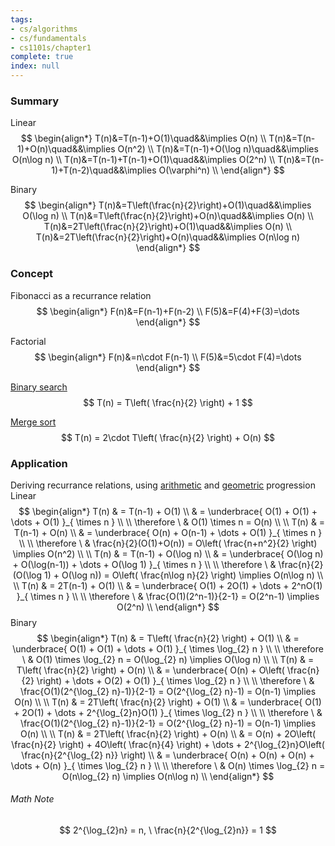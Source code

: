 ```yaml
---
tags:
- cs/algorithms
- cs/fundamentals
- cs1101s/chapter1
complete: true
index: null
---
```


### Summary
Linear
$$
\begin{align*}  
T(n)&=T(n-1)+O(1)\quad&&\implies O(n) \\  
T(n)&=T(n-1)+O(n)\quad&&\implies O(n^2) \\  
T(n)&=T(n-1)+O(\log n)\quad&&\implies O(n\log n) \\  
T(n)&=T(n-1)+T(n-1)+O(1)\quad&&\implies O(2^n) \\  
T(n)&=T(n-1)+T(n-2)\quad&&\implies O(\varphi^n) \\
\end{align*}
$$

Binary
$$
\begin{align*}  
T(n)&=T\left(\frac{n}{2}\right)+O(1)\quad&&\implies O(\log n) \\  
T(n)&=T\left(\frac{n}{2}\right)+O(n)\quad&&\implies O(n) \\  
T(n)&=2T\left(\frac{n}{2}\right)+O(1)\quad&&\implies O(n) \\  
T(n)&=2T\left(\frac{n}{2}\right)+O(n)\quad&&\implies O(n\log n)  
\end{align*}
$$

### Concept
Fibonacci as a recurrance relation
$$
\begin{align*}
F(n)&=F(n-1)+F(n-2) \\
F(5)&=F(4)+F(3)=\dots
\end{align*}
$$

Factorial
$$
\begin{align*}
F(n)&=n\cdot F(n-1) \\
F(5)&=5\cdot F(4)=\dots
\end{align*}
$$

[Binary search](/labyrinth/notes/cs/cs1101s/searching#^e5eb03)
$$
T(n) = T\left( \frac{n}{2} \right) + 1
$$

[Merge sort](/labyrinth/notes/cs/cs1101s/sorting#^98f7dd)
$$
T(n) = 2\cdot T\left( \frac{n}{2} \right) + O(n)
$$

### Application
Deriving recurrance relations, using [arithmetic](/labyrinth/notes/math/ma1301/arithmetic_series) and [geometric](/labyrinth/notes/math/ma1301/geometric_series) progression
Linear
$$
\begin{align*}
T(n) & = T(n-1) + O(1) \\
& = \underbrace{ O(1) + O(1) + \dots + O(1) }_{ \times n } \\
\\
\therefore \ & O(1) \times n = O(n) \\
\\
T(n) & = T(n-1) + O(n) \\
& = \underbrace{ O(n) + O(n-1) + \dots + O(1) }_{ \times n } \\
\\
\therefore \ & \frac{n}{2}(O(1)+O(n)) = O\left( \frac{n+n^2}{2} \right) \implies O(n^2) \\
\\
T(n) & = T(n-1) + O(\log n) \\
& = \underbrace{ O(\log n) + O(\log(n-1)) + \dots + O(\log 1) }_{ \times n } \\
\\
\therefore \ & \frac{n}{2}(O(\log 1) + O(\log n)) = O\left( \frac{n\log n}{2} \right) \implies O(n\log n) \\
\\
T(n) & = 2T(n-1) + O(1) \\
& = \underbrace{ O(1) + 2O(1) + \dots + 2^nO(1) }_{ \times n } \\
\\
\therefore \ & \frac{O(1)(2^n-1)}{2-1} = O(2^n-1) \implies O(2^n) \\
\end{align*}
$$
Binary
$$
\begin{align*}
T(n) & = T\left( \frac{n}{2} \right) + O(1) \\
& = \underbrace{ O(1) + O(1) + \dots + O(1) }_{ \times \log_{2} n } \\
\\
\therefore \ & O(1) \times \log_{2} n = O(\log_{2} n) \implies O(\log n) \\
\\
T(n) & = T\left( \frac{n}{2} \right) + O(n) \\
& = \underbrace{ O(n) + O\left( \frac{n}{2} \right) + \dots + O(2) + O(1) }_{ \times \log_{2} n } \\
\\
\therefore \ & \frac{O(1)(2^{\log_{2} n}-1)}{2-1} = O(2^{\log_{2} n}-1) = O(n-1) \implies O(n) \\
\\
T(n) & = 2T\left( \frac{n}{2} \right) + O(1) \\
& = \underbrace{ O(1) + 2O(1) + \dots + 2^{\log_{2}n}O(1) }_{ \times \log_{2} n } \\
\\
\therefore \ & \frac{O(1)(2^{\log_{2} n}-1)}{2-1} = O(2^{\log_{2} n}-1) = O(n-1) \implies O(n) \\
\\
T(n) & = 2T\left( \frac{n}{2} \right) + O(n) \\
& = O(n) + 2O\left( \frac{n}{2} \right) + 4O\left( \frac{n}{4} \right) + \dots + 2^{\log_{2}n}O\left( \frac{n}{2^{\log_{2} n}} \right) \\
& = \underbrace{ O(n) + O(n) + O(n) + \dots + O(n) }_{ \times \log_{2} n } \\
\\
\therefore \ & O(n) \times \log_{2} n = O(n\log_{2} n) \implies O(n\log n) \\
\end{align*}
$$

###### Math Note
$$
2^{\log_{2}n} = n, \ \frac{n}{2^{\log_{2}n}} = 1
$$